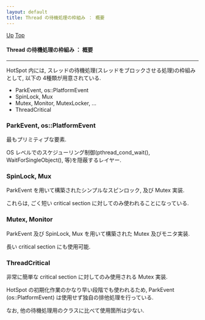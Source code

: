 ```yaml
---
layout: default
title: Thread の待機処理の枠組み ： 概要
---
```

[Up](noIpUCxk3g.html) [Top](../index.html)

#### Thread の待機処理の枠組み ： 概要

--- 
HotSpot 内には, スレッドの待機処理(スレッドをブロックさせる処理)の枠組みとして, 以下の 4種類が用意されている.

  * ParkEvent, os::PlatformEvent
  * SpinLock, Mux
  * Mutex, Monitor, MutexLocker, ...
  * ThreadCritical

### ParkEvent, os::PlatformEvent
最もプリミティブな要素.

OS レベルでのスケジューリング制御(pthread_cond_wait(), WaitForSingleObject(), 等)を隠蔽するレイヤー.

### SpinLock, Mux
ParkEvent を用いて構築されたシンプルなスピンロック, 及び Mutex 実装.

これらは, ごく短い critical section に対してのみ使われることになっている.

### Mutex, Monitor
ParkEvent 及び SpinLock, Mux を用いて構築された Mutex 及びモニタ実装.

長い critical section にも使用可能.

### ThreadCritical
非常に簡単な critical section に対してのみ使用される Mutex 実装.

HotSpot の初期化作業のかなり早い段階でも使われるため, 
ParkEvent (os::PlatformEvent) は使用せず独自の排他処理を行っている.

なお, 他の待機処理用のクラスに比べて使用箇所は少ない.







